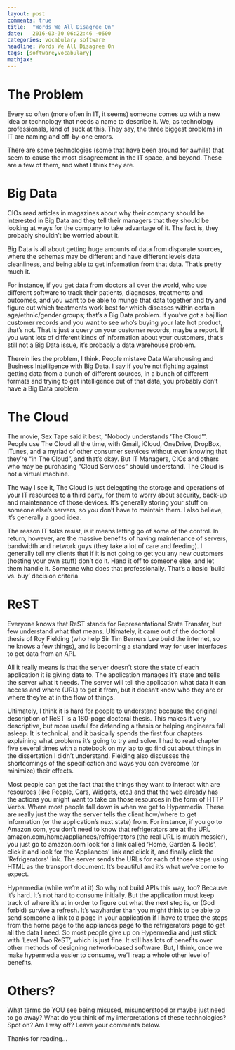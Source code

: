 ```yaml
---
layout: post
comments: true
title:  "Words We All Disagree On"
date:   2016-03-30 06:22:46 -0600
categories: vocabulary software
headline: Words We All Disagree On
tags: [software,vocabulary]
mathjax:
---
```


The Problem
===
Every so often (more often in IT, it seems) someone comes up with a new idea or technology that needs a name to describe it. We, as technology professionals, kind of suck at this. They say, the three biggest problems in IT are naming and off-by-one errors.

There are some technologies (some that have been around for awhile) that seem to cause the most disagreement in the IT space, and beyond. These are a few of them, and what I think they are.

<!-- more -->

Big Data
===
CIOs read articles in magazines about why their company should be interested in Big Data and they tell their managers that they should be looking at ways for the company to take advantage of it. The fact is, they probably shouldn’t be worried about it.

Big Data is all about getting huge amounts of data from disparate sources, where the schemas may be different and have different levels data cleanliness, and being able to get information from that data. That’s pretty much it.

For instance, if you get data from doctors all over the world, who use different software to track their patients, diagnoses, treatments and outcomes, and you want to be able to munge that data together and try and figure out which treatments work best for which diseases within certain age/ethnic/gender groups; that’s a Big Data problem. If you’ve got a bajillion customer records and you want to see who’s buying your late hot product, that’s not. That is just a query on your customer records, maybe a report. If you want lots of different kinds of information about your customers, that’s still not a Big Data issue, it’s probably a data warehouse problem.

Therein lies the problem, I think. People mistake Data Warehousing and Business Intelligence with Big Data. I say if you’re not fighting against getting data from a bunch of different sources, in a bunch of different formats and trying to get intelligence out of that data, you probably don’t have a Big Data problem.

The Cloud
===
The movie, Sex Tape said it best, “Nobody understands ‘The Cloud’”. People use The Cloud all the time, with Gmail, iCloud, OneDrive, DropBox, iTunes, and a myriad of other consumer services without even knowing that they’re “in The Cloud”, and that’s okay. But IT Managers, CIOs and others who may be purchasing “Cloud Services” should understand. The Cloud is not a virtual machine.

The way I see it, The Cloud is just delegating the storage and operations of your IT resources to a third party, for them to worry about security, back-up and maintenance of those devices. It’s generally storing your stuff on someone else’s servers, so you don’t have to maintain them. I also believe, it’s generally a good idea.

The reason IT folks resist, is it means letting go of some of the control. In return, however, are the massive benefits of having maintenance of servers, bandwidth and network guys (they take a lot of care and feeding). I generally tell my clients that if it is not going to get you any new customers (hosting your own stuff) don’t do it. Hand it off to someone else, and let them handle it. Someone who does that professionally. That’s a basic ‘build vs. buy’ decision criteria.

ReST
===
Everyone knows that ReST stands for Representational State Transfer, but few understand what that means. Ultimately, it came out of the doctoral thesis of Roy Fielding (who help Sir Tim Berners Lee build the internet, so he knows a few things), and is becoming a standard way for user interfaces to get data from an API.

All it really means is that the server doesn’t store the state of each application it is giving data to. The application manages it’s state and tells the server what it needs. The server will tell the application what data it can access and where (URL) to get it from, but it doesn’t know who they are or where they’re at in the flow of things.

Ultimately, I think it is hard for people to understand because the original description of ReST is a 180-page doctoral thesis. This makes it very descriptive, but more useful for defending a thesis or helping engineers fall asleep. It is technical, and it basically spends the first four chapters explaining what problems it’s going to try and solve. I had to read chapter five several times with a notebook on my lap to go find out about things in the dissertation I didn’t understand. Fielding also discusses the shortcomings of the specification and ways you can overcome (or minimize) their effects.

Most people can get the fact that the things they want to interact with are resources (like People, Cars, Widgets, etc.) and that the web already has the actions you might want to take on those resources in the form of HTTP Verbs. Where most people fall down is when we get to Hypermedia. These are really just the way the server tells the client how/where to get information (or the application’s next state) from. For instance, if you go to Amazon.com, you don’t need to know that refrigerators are at the URL amazon.com/home/appliances/refrigerators (the real URL is much messier), you just go to amazon.com look for a link called ‘Home, Garden & Tools’, click it and look for the ‘Appliances’ link and click it, and finally click the ‘Refrigerators’ link. The server sends the URLs for each of those steps using HTML as the transport document. It’s beautiful and it’s what we’ve come to expect.

Hypermedia (while we’re at it)
So why not build APIs this way, too? Because it’s hard. It’s not hard to consume initially. But the application must keep track of where it’s at in order to figure out what the next step is, or (God forbid) survive a refresh. It’s wayharder than you might think to be able to send someone a link to a page in your application if I have to trace the steps from the home page to the appliances page to the refrigerators page to get all the data I need. So most people give up on Hypermedia and just stick with ‘Level Two ReST’, which is just fine. It still has lots of benefits over other methods of designing network-based software. But, I think, once we make hypermedia easier to consume, we’ll reap a whole other level of benefits.

Others?
===
What terms do YOU see being misused, misunderstood or maybe just need to go away? What do you think of my interpretations of these technologies? Spot on? Am I way off? Leave your comments below.

Thanks for reading…

